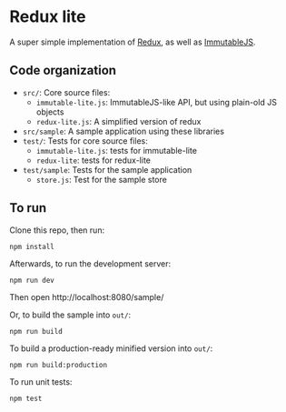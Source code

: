 Redux lite
==========

A super simple implementation of [Redux](https://github.com/reactjs/redux),
as well as [ImmutableJS](https://facebook.github.io/immutable-js/).

Code organization
-----------------

* `src/`: Core source files:
    * `immutable-lite.js`: ImmutableJS-like API, but using plain-old JS objects
    * `redux-lite.js`: A simplified version of redux
* `src/sample`: A sample application using these libraries
* `test/`: Tests for core source files:
    * `immutable-lite.js`: tests for immutable-lite
    * `redux-lite`: tests for redux-lite
* `test/sample`: Tests for the sample application
    * `store.js`: Test for the sample store 

To run
------

Clone this repo, then run:

    npm install

Afterwards, to run the development server:

    npm run dev
    
Then open http://localhost:8080/sample/

Or, to build the sample into `out/`:

    npm run build

To build a production-ready minified version into `out/`:

    npm run build:production

To run unit tests:

    npm test
